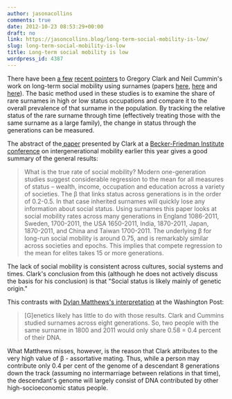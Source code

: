 ```yaml
---
author: jasonacollins
comments: true
date: 2012-10-23 08:53:29+00:00
draft: no
link: https://jasoncollins.blog/long-term-social-mobility-is-low/
slug: long-term-social-mobility-is-low
title: Long-term social mobility is low
wordpress_id: 4387
---
```


There have been [a few](http://www.npr.org/2012/10/16/162936707/movin-on-up-that-may-depend-on-your-last-name) [recent pointers](http://marginalrevolution.com/marginalrevolution/2012/10/surnames-and-the-laws-of-social-mobility.html) to Gregory Clark and Neil Cummin's work on long-term social mobility using surnames (papers [here](http://bfi.uchicago.edu/humcap/networks/mip/events/intergen_mobility/Clark_SurnamesandtheLawsofSocialMobility.pdf), [here](http://www.econ.ucdavis.edu/faculty/gclark/papers/Sweden%202012%20AUG.pdf) and [here](http://www.econ.ucdavis.edu/faculty/gclark/papers/Clark%20Cummins%201800-2011%20Revision2.pdf)). The basic method used in these studies is to examine the share of rare surnames in high or low status occupations and compare it to the overall prevalence of that surname in the population. By tracking the relative status of the rare surname through time (effectively treating those with the same surname as a large family), the change in status through the generations can be measured.

The abstract of the[ paper](http://bfi.uchicago.edu/humcap/networks/mip/events/intergen_mobility/Clark_SurnamesandtheLawsofSocialMobility.pdf) presented by Clark at a [Becker-Friedman Institute conference](http://bfi.uchicago.edu/humcap/networks/mip/events/intergen_mobility/) on intergenerational mobility earlier this year gives a good summary of the general results:


<blockquote>What is the true rate of social mobility? Modern one-generation studies suggest considerable regression to the mean for all measures of status – wealth, income, occupation and education across a variety of societies. The β that links status across generations is in the order of 0.2-0.5. In that case inherited surnames will quickly lose any information about social status. Using surnames this paper looks at social mobility rates across many generations in England 1086-2011, Sweden, 1700-2011, the USA 1650-2011, India, 1870-2011, Japan, 1870-2011, and China and Taiwan 1700-2011. The underlying β for long-run social mobility is around 0.75, and is remarkably similar across societies and epochs. This implies that compete regression to the mean for elites takes 15 or more generations.</blockquote>


The lack of social mobility is consistent across cultures, social systems and times. Clark's conclusion from this (although he does not actively discuss the basis for his conclusion) is that "Social status is likely mainly of genetic origin."

This contrasts with [Dylan Matthews's interpretation](http://www.washingtonpost.com/blogs/ezra-klein/wp/2012/10/18/how-your-last-name-will-doom-your-ancestors-centuries-from-now/?wprss=rss_ezra-klein) at the Washington Post:


<blockquote>[G]enetics likely has little to do with those results. Clark and Cummins studied surnames across eight generations. So, two people with the same surname in 1800 and 2011 would only share 0.58 = 0.4 percent of their DNA.</blockquote>


What Matthews misses, however, is the reason that Clark attributes to the very high value of β - assortative mating. Thus, while a person may contribute only 0.4 per cent of the genome of a descendant 8 generations down the track (assuming no intermarriage between relations in that time), the descendant's genome will largely consist of DNA contributed by other high-socioeconomic status people.
